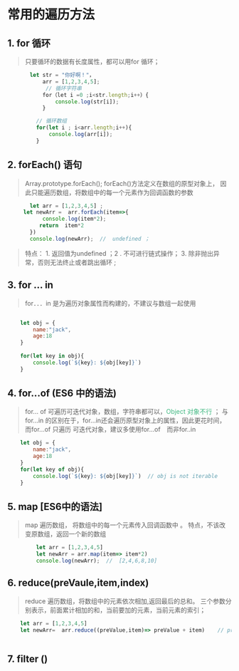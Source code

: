 #   常用的遍历方法

## 1. for 循环
> 只要循环的数据有长度属性，都可以用for 循环；

```javascript
       let str = "你好啊！"，
           arr = [1,2,3,4,5];
            // 循环字符串
           for（let i =0 ;i<str.length;i++）{
               console.log(str[i]);
           }

         // 循环数组
         for(let i ; i<arr.length;i++){
             console.log(arr[i]);
         }

```

## 2. forEach() 语句
> Array.prototype.forEach();  forEach()方法定义在数组的原型对象上， 因此只能遍历数组，将数组中的每一个元素作为回调函数的参数
```javascript
       let arr = [1,2,3,4,5] ;
     let newArr =  arr.forEach(item=>{
           console.log(item*2);
          return  item*2
       })
       console.log(newArr);  //  undefined ；  

```
> 特点：  1.  返回值为undefined ；2 . 不可进行链式操作； 3.  除非抛出异常，否则无法终止或者跳出循环 ;

## 3. for ... in  
> for．．．in 是为遍历对象属性而构建的，不建议与数组一起使用
```javascript

    let obj = { 
        name:"jack",
        age:18
    }
    
    for(let key in obj){  
        console.log(`${key}: ${obj[key]}`)
    }

```
## 4. for...of (ES6 中的语法)
> for... of  可遍历可迭代对象，数组，字符串都可以，<font color="#42B983">Object 对象不行</font> ； 与for...in 的区别在于，for...in还会遍历原型对象上的属性，因此更花时间，而for...of 只遍历 可迭代对象，建议多使用for...of　而非for..in 

```javascript
    let obj = { 
        name:"jack",
        age:18
    }
    for(let key of obj){  
        console.log(`${key}: ${obj[key]}`)  // obj is not iterable 
    }

```
## 5. map  [ES6中的语法]
> map 遍历数组， 将数组中的每一个元素传入回调函数中 。 特点，不该改变原数组，返回一个新的数组

```javascript
         let arr = [1,2,3,4,5]
         let newArr = arr.map(item=> item*2)
         console.log(newArr);  //  [2,4,6,8,10]
```
## 6. reduce(preVaule,item,index) 
> reduce 遍历数组，将数组中的元素依次相加,返回最后的总和。 三个参数分别表示，前面累计相加的和，当前要加的元素，当前元素的索引；

```javascript
    let arr = [1,2,3,4,5] 
    let newArr=  arr.reduce((preValue,item)=> preValue + item)    // preValue 默认值为0 ;
    
```
## 7. filter () 




